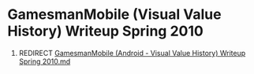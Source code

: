 GamesmanMobile (Visual Value History) Writeup Spring 2010
=========================================================

1.  REDIRECT [GamesmanMobile (Android - Visual Value History) Writeup Spring 2010.md](GamesmanMobile_(Android_-_Visual_Value_History)_Writeup_Spring_2010.md "wikilink")

